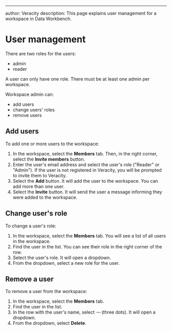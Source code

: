 ---
author: Veracity
description: This page explains user management for a workspace in Data Workbench.

# User management

There are two roles for the users:
* admin
* reader

A user can only have one role. There must be at least one admin per workspace.

Workspace admin can:
* add users
* change users' roles
* remove users

## Add users
To add one or more users to the workspace:
1. In the workspace, select the **Members** tab. Then, in the right corner, select the **Invite members** button.
2. Enter the user's email address and select the user's role ("Reader" or "Admin").
If the user is not registered in Veracity, you will be prompted to invite them to Veracity.
3. Select the **Add** button. It will add the user to the workspace. You can add more than one user.
4. Select the **Invite** button. It will send the user a message informing they were added to the workspace.


## Change user's role
To change a user's role:
1. In the workspace, select the **Members** tab. You will see a list of all users in the workspace.
2. Find the user in the list. You can see their role in the right corner of the row. 
3. Select the user's role. It will open a dropdown. 
4. From the dropdown, select a new role for the user.

## Remove a user
To remove a user from the workspace:
1. In the workspace, select the **Members** tab.
2. Find the user in the list.
3. In the row with the user's name, select ***⋯*** (three dots). It will open a dropdown.
4. From the dropdown, select **Delete**.